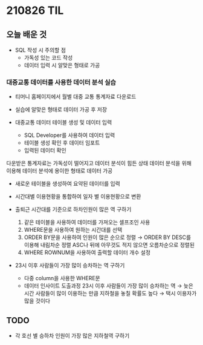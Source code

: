 # 210826 TIL

## 오늘 배운 것

- SQL 작성 시 주의할 점
    - 가독성 있는 코드 작성
    - 데이터 입력 시 알맞은 형태로 가공

### 대중교통 데이터를 사용한 데이터 분석 실습

- 티머니 홈페이지에서 월별 대중 교통 통계자료 다운로드
- 실습에 알맞은 형태로 데이터 가공 후  저장

- 대중교통 데이터 테이블 생성 및 데이터 입력
    - SQL Developer를 사용하여 데이터 입력
    - 테이블 생성 확인 후 데이터 임포트
    - 입력된 데이터 확인

다운받은 통계자료는 가독성이 떨어지고 데이터 분석이 힘든 상태
데이터 분석을 위해 이용해 데이터 분석에 용이한 형태로 데이터 가공
- 새로운 테이블을 생성하여 요약된 데이터를 입력
- 시간대별 이용현황을 통합하여 일자 별 이용현황으로 변환

- 출퇴근 시간대를 기준으로 하차인원이 많은 역 구하기
    1. 같은 테이블을 사용하여 데이터를 가져오는 셀프조인 사용
    2.  WHERE문을 사용하여 원하는 시간대를 선택
    3.  ORDER BY문을 사용하여 인원이 많은 순으로 정렬
        → ORDER BY
        DESC를 이용해 내림차순 정렬
	ASC나 뒤에 아무것도 적지 않으면 오름차순으로 정렬된
    4. WHERE ROWNUM을 사용하여 출력할 데이터 개수 설정


- 23시 이후 사람들이 가장 많이 승차하는 역 구하기
    - 다중 column을 사용한 WHERE문
    - 데이터 인사이트 도출과정
	23시 이후 사람들이 가장 많이 승차하는 역
	→ 늦은 시간 사람들이 많이 이용하는 만큼 지하철을 놓칠 확률도 높다
	→ 택시 이용자가 많을 것이다


## TODO
- 각 호선 별 승하차 인원이 가장 많은 지하철역 구하기


